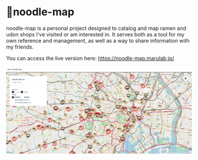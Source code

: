 # 🍜noodle-map

noodle-map is a personal project designed to catalog and map ramen and udon shops I've visited or am interested in. It
serves both as a tool for my own reference and management, as well as a way to share information with my friends.

You can access the live version here: https://noodle-map.marulab.jp/

![img.png](img.png)
